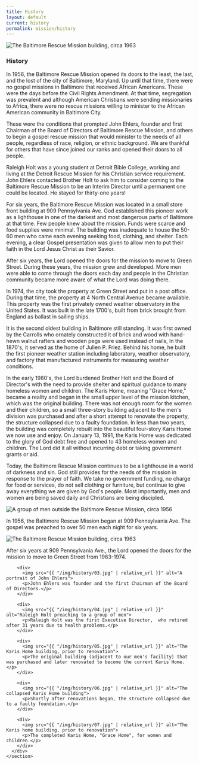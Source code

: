 ```yaml
---
title: History
layout: default
current: history
permalink: mission/history
---
```

<main>
  <section class="homepage-hero  homepage-hero--mini">
      <img src="{{ "/img/headers/mission.jpg" | relative_url }}" alt="The Baltimore Rescue Mission building, circa 1963">
  </section>

  <section class="container  white">
      <div class="row">
        <article>
          <h1>History</h1>
          <p>In 1956, the Baltimore Rescue Mission opened its doors to the least, the last, and the lost of the city of Baltimore, Maryland.  Up until that time, there were no gospel missions in Baltimore that received African Americans.  These were the days before the Civil Rights Amendment.  At that time, segregation was prevalent and although American Christians were sending missionaries to Africa, there were no rescue missions willing to minister to the African American community in Baltimore City.</p>
          <p>These were the conditions that prompted John Ehlers, founder and first Chairman of the Board of Directors of Baltimore Rescue Mission, and others to begin a gospel rescue mission that would minister to the needs of all people, regardless of race, religion, or ethnic background.  We are thankful for others that have since joined our ranks and opened their doors to all people.</p>
          <p>Raleigh Holt was a young student at Detroit Bible College, working and living at the Detroit Rescue Mission for his Christian service requirement.  John Ehlers contacted Brother Holt to ask him to consider coming to the Baltimore Rescue Mission to be an Interim Director until a permanent one could be located.  He stayed for thirty-one years!</p>
          <p>For six years, the Baltimore Rescue Mission was located in a small store front building at 909 Pennsylvania Ave.  God established this pioneer work as a lighthouse in one of the darkest and most dangerous parts of Baltimore at that time.  Few people knew about the mission.  Funds were scarce and food supplies were minimal.  The building was inadequate to house the 50-60 men who came each evening seeking food, clothing, and shelter.  Each evening, a clear Gospel presentation was given to allow men to put their faith in the Lord Jesus Christ as their Savior.</p>
          <p>After six years, the Lord opened the doors for the mission to move to Green Street.  During these years, the mission grew and developed.  More men were able to come through the doors each day and people in the Christian community became more aware of what the Lord was doing there.</p>
          <p>In 1974, the city took the property at Green Street and put in a post office.  During that time, the property at 4 North Central Avenue became available.  This property was the first privately owned weather observatory in the United States.  It was built in the late 1700's, built from brick brought from England as ballast in sailing ships.</p>
          <p>It is the second oldest building in Baltimore still standing.  It was first owned by the Carrolls who ornately constructed it of brick and wood with hand-hewn walnut rafters and wooden pegs were used instead of nails,  In the 1870's, it served as the home of Julien P. Friez.  Behind his home, he built the first pioneer weather station including laboratory, weather observatory, and factory that manufactured instruments for measuring weather conditions.</p>
          <p>In the early 1980's, the Lord burdened Brother Holt and the Board of Director's with the need to provide shelter and spiritual guidance to many homeless women and children.  The Karis Home, meaning "Grace Home," became a reality and began in the small upper level of the mission kitchen, which was the original building.  There was not enough room for the women and their children, so a small three-story building adjacent to the men's division was purchased and after a short attempt to renovate the property, the structure collapsed due to a faulty foundation.  In less than two years, the building was completely rebuilt into the beautiful four-story Karis Home we now use and enjoy.  On January 13, 1991, the Karis Home was dedicated to the glory of God debt free and opened to 43 homeless women and children.  The Lord did it all without incurring debt or taking government grants or aid.</p>
          <p>Today, the Baltimore Rescue Mission continues to be a lighthouse in a world of darkness and sin.  God still provides for the needs of the mission in response to the prayer of faith.  We take no government funding, no charge for food or services, do not sell clothing or furniture, but continue to give away everything we are given by God's people.  Most importantly, men and women are being saved daily and Christians are being discipled.</p>
        </article>
      </div>
  </section>
  <section class="container  white  inline">
      <div class="slick-slideshow  text--center" id="slick-slideshow">
        <div>
          <img src="{{ "/img/history/01.jpg" | relative_url }}" alt="A group of men outside the Baltimore Rescue Mission, circa 1956">
          <p>In 1956, the Baltimore Rescue Mission began at 909 Pennsylvania Ave.  The gospel was preached to over 50 men each night for six years.</p>
        </div>
        <div>
          <img src="{{ "/img/history/02.jpg" | relative_url }}" alt="The Baltimore Rescue Mission building, circa 1963">
          <p>After six years at 909 Pennsylvania Ave., the Lord opened the doors for the mission to move to Green Street from 1963-1974.</p>
        </div>

        <div>
          <img src="{{ "/img/history/03.jpg" | relative_url }}" alt="A portrait of John Ehlers">
          <p>John Ehlers was founder and the first Chairman of the Board of Directors.</p>
        </div>

        <div>
          <img src="{{ "/img/history/04.jpg" | relative_url }}" alt="Raleigh Holt preaching to a group of men">
          <p>Raleigh Holt was the first Executive Director,  who retired after 31 years due to health problems.</p>
        </div>

        <div>
          <img src="{{ "/img/history/05.jpg" | relative_url }}" alt="The Karis Home building, prior to renovation">
          <p>The original building (adjacent to our men's facility) that was purchased and later renovated to become the current Karis Home.</p>
        </div>

        <div>
          <img src="{{ "/img/history/06.jpg" | relative_url }}" alt="The collapsed Karis Home building">
          <p>Shortly after renovations began, the structure collapsed due to a faulty foundation.</p>
        </div>

        <div>
          <img src="{{ "/img/history/07.jpg" | relative_url }}" alt="The Karis home building, prior to renovation">
          <p>The completed Karis Home, "Grace Home", for women and children.</p>
        </div>
      </div>
    </section>
</main>

